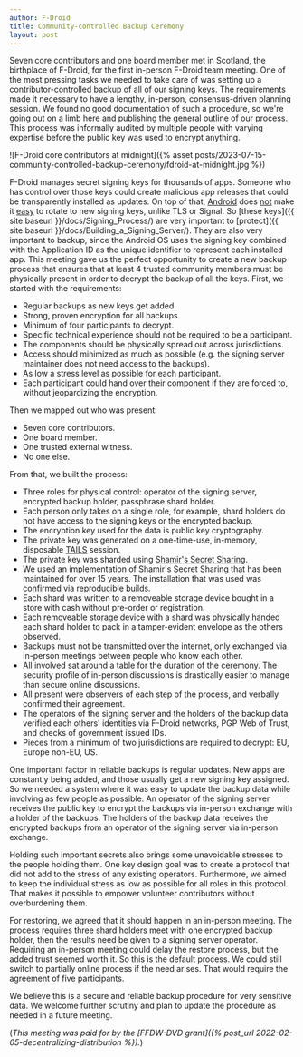 ```yaml
---
author: F-Droid
title: Community-controlled Backup Ceremony
layout: post
---
```


Seven core contributors and one board member met in Scotland, the birthplace of F-Droid, for the first in-person F-Droid team meeting.  One of the most pressing tasks we needed to take care of was setting up a contributor-controlled backup of all of our signing keys.  The requirements made it necessary to have a lengthy, in-person, consensus-driven planning session.  We found no good documentation of such a procedure, so we're going out on a limb here and publishing the general outline of our process.  This process was informally audited by multiple people with varying expertise before the public key was used to encrypt anything.

![F-Droid core contributors at midnight]({% asset posts/2023-07-15-community-controlled-backup-ceremony/fdroid-at-midnight.jpg %})

F-Droid manages secret signing keys for thousands of apps.  Someone who has control over those keys could create malicious app releases that could be transparently installed as updates.  On top of that, [Android](https://developer.android.com/about/versions/pie/android-9.0#apk-key-rotation) does [not](https://guardianproject.info/2015/12/29/how-to-migrate-your-android-apps-signing-key/) make it [easy](https://anandbose.gitlab.io/android-development/2020/05/08/android-signing-key-rotation-explained/) to rotate to new signing keys, unlike TLS or Signal. So [these keys]({{ site.baseurl }}/docs/Signing_Process/) are very important to [protect]({{ site.baseurl }}/docs/Building_a_Signing_Server/).  They are also very important to backup, since the Android OS uses the signing key combined with the Application ID as the unique identifier to represent each installed app. This meeting gave us the perfect opportunity to create a new backup process that ensures that at least 4 trusted community members must be physically present in order to decrypt the backup of all the keys.  First, we started with the requirements:

* Regular backups as new keys get added.
* Strong, proven encryption for all backups.
* Minimum of four participants to decrypt.
* Specific technical experience should not be required to be a participant.
* The components should be physically spread out across jurisdictions.
* Access should minimized as much as possible (e.g. the signing server maintainer does not need access to the backups).
* As low a stress level as possible for each participant.
* Each participant could hand over their component if they are forced to, without jeopardizing the encryption.

Then we mapped out who was present:

* Seven core contributors.
* One board member.
* One trusted external witness.
* No one else.

From that, we built the process:

* Three roles for physical control: operator of the signing server, encrypted backup holder, passphrase shard holder.
* Each person only takes on a single role, for example, shard holders do not have access to the signing keys or the encrypted backup.
* The encryption key used for the data is public key cryptography.
* The private key was generated on a one-time-use, in-memory, disposable [TAILS](https://tails.boum.org/) session.
* The private key was sharded using [Shamir's Secret Sharing](https://en.wikipedia.org/wiki/Shamir%27s_Secret_Sharing).
* We used an implementation of Shamir's Secret Sharing that has been maintained for over 15 years.  The installation that was used was confirmed via reproducible builds.
* Each shard was written to a removeable storage device bought in a store with cash without pre-order or registration.
* Each removeable storage device with a shard was physically handed each shard holder to pack in a tamper-evident envelope as the others observed.
* Backups must not be transmitted over the internet, only exchanged via in-person meetings between people who know each other.
* All involved sat around a table for the duration of the ceremony.  The security profile of in-person discussions is drastically easier to manage than secure online discussions.
* All present were observers of each step of the process, and verbally confirmed their agreement.
* The operators of the signing server and the holders of the backup data verified each others' identities via F-Droid networks, PGP Web of Trust, and checks of government issued IDs.
* Pieces from a minimum of two jurisdictions are required to decrypt: EU, Europe non-EU, US.

One important factor in reliable backups is regular updates.  New apps are constantly being added, and those usually get a new signing key assigned.  So we needed a system where it was easy to update the backup data while involving as few people as possible.  An operator of the signing server receives the public key to encrypt the backups via in-person exchange with a holder of the backups.  The holders of the backup data receives the encrypted backups from an operator of the signing server via in-person exchange.

Holding such important secrets also brings some unavoidable stresses to the people holding them. One key design goal was to create a protocol that did not add to the stress of any existing operators.  Furthermore, we aimed to keep the individual stress as low as possible for all roles in this protocol.  That makes it possible to empower volunteer contributors without overburdening them.

For restoring, we agreed that it should happen in an in-person meeting.  The process requires three shard holders meet with one encrypted backup holder, then the results need be given to a signing server operator. Requiring an in-person meeting could delay the restore process, but the added trust seemed worth it.  So this is the default process.  We could still switch to partially online process if the need arises.  That would require the agreement of five participants.

We believe this is a secure and reliable backup procedure for very sensitive data.  We welcome further scrutiny and plan to update the procedure as needed in a future meeting.

(_This meeting was paid for by the [FFDW-DVD grant]({% post_url 2022-02-05-decentralizing-distribution %})._)
